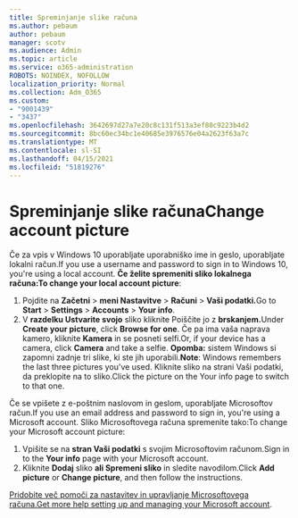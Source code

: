 ```yaml
---
title: Spreminjanje slike računa
ms.author: pebaum
author: pebaum
manager: scotv
ms.audience: Admin
ms.topic: article
ms.service: o365-administration
ROBOTS: NOINDEX, NOFOLLOW
localization_priority: Normal
ms.collection: Adm_O365
ms.custom:
- "9001439"
- "3437"
ms.openlocfilehash: 3642697d27a7e20c8c131f513a3ef80c9223b4d2
ms.sourcegitcommit: 8bc60ec34bc1e40685e3976576e04a2623f63a7c
ms.translationtype: MT
ms.contentlocale: sl-SI
ms.lasthandoff: 04/15/2021
ms.locfileid: "51819276"
---
```

# <a name="change-account-picture"></a><span data-ttu-id="40b9d-102">Spreminjanje slike računa</span><span class="sxs-lookup"><span data-stu-id="40b9d-102">Change account picture</span></span>

<span data-ttu-id="40b9d-103">Če za vpis v Windows 10 uporabljate uporabniško ime in geslo, uporabljate lokalni račun.</span><span class="sxs-lookup"><span data-stu-id="40b9d-103">If you use a username and password to sign in to Windows 10, you're using a local account.</span></span> <span data-ttu-id="40b9d-104">**Če želite spremeniti sliko lokalnega računa:**</span><span class="sxs-lookup"><span data-stu-id="40b9d-104">**To change your local account picture**:</span></span>

1. <span data-ttu-id="40b9d-105">Pojdite na **Začetni**  >  **meni Nastavitve**  >  **Računi**  >  **Vaši podatki.**</span><span class="sxs-lookup"><span data-stu-id="40b9d-105">Go to **Start** > **Settings** > **Accounts** > **Your info**.</span></span>
2. <span data-ttu-id="40b9d-106">V **razdelku Ustvarite svojo** sliko kliknite Poiščite jo z **brskanjem.**</span><span class="sxs-lookup"><span data-stu-id="40b9d-106">Under **Create your picture**, click **Browse for one**.</span></span> <span data-ttu-id="40b9d-107">Če pa ima vaša naprava kamero, kliknite **Kamera** in se posneti selfi.</span><span class="sxs-lookup"><span data-stu-id="40b9d-107">Or, if your device has a camera, click **Camera** and take a selfie.</span></span> 
    <span data-ttu-id="40b9d-108">**Opomba:** sistem Windows si zapomni zadnje tri slike, ki ste jih uporabili.</span><span class="sxs-lookup"><span data-stu-id="40b9d-108">**Note**: Windows remembers the last three pictures you've used.</span></span> <span data-ttu-id="40b9d-109">Kliknite sliko na strani Vaši podatki, da preklopite na to sliko.</span><span class="sxs-lookup"><span data-stu-id="40b9d-109">Click the picture on the Your info page to switch to that one.</span></span>

<span data-ttu-id="40b9d-110">Če se vpišete z e-poštnim naslovom in geslom, uporabljate Microsoftov račun.</span><span class="sxs-lookup"><span data-stu-id="40b9d-110">If you use an email address and password to sign in, you're using a Microsoft account.</span></span> <span data-ttu-id="40b9d-111">Sliko Microsoftovega računa spremenite tako:</span><span class="sxs-lookup"><span data-stu-id="40b9d-111">To change your Microsoft account picture:</span></span>

1. <span data-ttu-id="40b9d-112">Vpišite se na **stran Vaši podatki** s svojim Microsoftovim računom.</span><span class="sxs-lookup"><span data-stu-id="40b9d-112">Sign in to the **Your info** page with your Microsoft account.</span></span>
2. <span data-ttu-id="40b9d-113">Kliknite **Dodaj** sliko **ali Spremeni sliko** in sledite navodilom.</span><span class="sxs-lookup"><span data-stu-id="40b9d-113">Click **Add picture** or **Change picture**, and then follow the instructions.</span></span>

<span data-ttu-id="40b9d-114">[Pridobite več pomoči za nastavitev in upravljanje Microsoftovega računa.](https://support.microsoft.com/products/microsoft-account?category=manage-account)</span><span class="sxs-lookup"><span data-stu-id="40b9d-114">[Get more help setting up and managing your Microsoft account](https://support.microsoft.com/products/microsoft-account?category=manage-account).</span></span>
